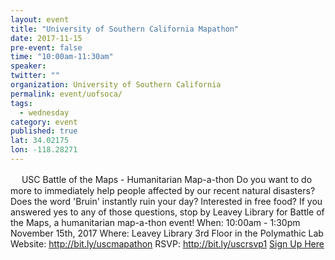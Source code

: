 ```yaml
---
layout: event 
title: "University of Southern California Mapathon"
date: 2017-11-15
pre-event: false
time: "10:00am-11:30am"
speaker:
twitter: ""
organization: University of Southern California
permalink: event/uofsoca/
tags:
  - wednesday 
category: event
published: true
lat: 34.02175
lon: -118.28271
---
```

　
USC Battle of the Maps - Humanitarian Map-a-thon Do you want to do more to immediately help people affected by our recent natural disasters? Does the word 'Bruin' instantly ruin your day? Interested in free food? If you answered yes to any of those questions, stop by Leavey Library for Battle of the Maps, a humanitarian map-a-thon event! When: 10:00am - 1:30pm November 15th, 2017 Where: Leavey Library 3rd Floor in the Polymathic Lab Website: http://bit.ly/uscmapathon RSVP: http://bit.ly/uscrsvp1
[Sign Up Here](https://uscmapathon.github.io/mapathon/)
